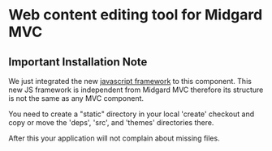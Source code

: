 Web content editing tool for Midgard MVC
========================================

Important Installation Note
---------------------------

We just integrated the new [javascript framework](https://github.com/bergie/create)
to this component. This new JS framework is independent from Midgard MVC therefore
its structure is not the same as any MVC component.

You need to create a "static" directory in your local 'create' checkout and
copy or move the 'deps', 'src', and 'themes' directories there.

After this your application will not complain about missing files.